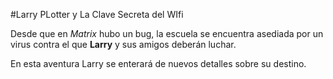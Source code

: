 #Larry PLotter y La Clave Secreta del WIfi

Desde que en *Matrix* hubo un bug, la escuela se encuentra asediada por un virus
contra el que **Larry** y sus amigos deberán luchar.

En esta aventura Larry se enterará de nuevos detalles sobre su destino.
